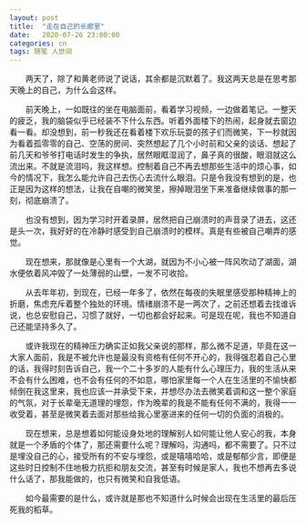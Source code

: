 ```yaml
---
layout: post
title:  "走在自己的长廊里"
date:   2020-07-26 23:00:00
categories: cn
tags: 随笔 人世间
---
```



&emsp;&emsp;两天了，除了和黄老师说了说话，其余都是沉默着了。我这两天总是在思考那天晚上的自己，为什么会这样。<br>

&emsp;&emsp;前天晚上，一如既往的坐在电脑面前，看着学习视频，一边做着笔记。一整天的疲乏，我的脑袋似乎已经装不下什么东西。听着外面楼下的热闹，起身就去窗边看一看。却没想到，前一秒我还在看着楼下欢乐玩耍的孩子们而微笑，下一秒就因为看着孤零零的自己、空荡的房间、突然想起了几个小时前和父亲的谈话、想起了前几天和爷爷打电话时发生的争执，居然眼眶湿润了，鼻子真的很酸，眼泪就这么流出来。不就是流泪吗，我这样想。控制着自己不再去想那些生活中的烦心事，如今的情况下，我怎么能允许自己去伤心去流什么眼泪。只是令我没有想到的是，也正是因为这样的想法，让我在自嘲的微笑里，擦掉眼泪坐下来准备继续做事的那一刻，彻底崩溃了。<br>

&emsp;&emsp;也没有想到，因为学习时开着录屏，居然把自己崩溃时的声音录了进去，这还是头一次，我好好的在冷静时感受到自己崩溃时的模样。真是有些被自己嘲弄的感觉。<br>

&emsp;&emsp;现在想来，那就像是心里有一个大湖，就因为不小心被一阵风吹动了湖面，湖水便依着风冲毁了一处薄弱的山壁，一发不可收拾。<br>

&emsp;&emsp;从去年年初，到现在，已经一年多了，依然在每夜的失眠里感受那种精神上的折磨，焦虑充斥着整个独处的环境。情绪崩溃不是一两次了，之前还想着去找谁诉说，也总安慰自己，习惯了就好，一切也都会好起来。可是现在呢，我也不知道自己还能坚持多久了。<br>

&emsp;&emsp;或许我现在的精神压力确实正如我父亲说的那样，那么微不足道，毕竟在这一大家人面前，我是不被允许也是最没有资格有任何不开心的，我得强忍着自己心里的话，我得时刻告诉自己，我一个二十多岁的人能有什么心理压力，我的生活从来不会有什么困难，也不会有任何的不如意，哪怕家里每一个人在生活里的不愉快都倾倒在我这里来，我也应该一并承受下来，并想尽办法去微笑着调和这一整个家庭的气氛，对于长辈毫无道理的埋怨，作为晚辈的我是不能有任何不满的，我得一一收受着，甚至是微笑着去面对那些给我心里塞进来的任何一切的负面的消极的。<br>

&emsp;&emsp;现在想来，总是想着如何能设身处地的理解别人如何能让他人安心的我，本身就是一个矛盾的个体了，那还需要什么呢？理解吗，沟通吗，都不需要了。只不过是埋没自己的心，接受所有的不安与埋怨，或是嘻嘻哈哈，或是郁郁少言，即便是这些时日控制不住地极力抗拒和朋友交流，甚至有时候是家人，我也不想再去多说什么话了，那我能做的，也只有微笑和自我低语。<br>

&emsp;&emsp;如今最需要的是什么，或许就是那也不知道什么时候会出现在生活里的最后压死我的稻草。<br>